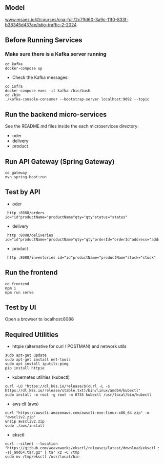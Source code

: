 # 

## Model
www.msaez.io/#/courses/cna-full/2c7ffd60-3a9c-11f0-833f-b38345d437ae/istio-traffic-2-2024

## Before Running Services
### Make sure there is a Kafka server running
```
cd kafka
docker-compose up
```
- Check the Kafka messages:
```
cd infra
docker-compose exec -it kafka /bin/bash
cd /bin
./kafka-console-consumer --bootstrap-server localhost:9092 --topic
```

## Run the backend micro-services
See the README.md files inside the each microservices directory:

- oder
- delivery
- product


## Run API Gateway (Spring Gateway)
```
cd gateway
mvn spring-boot:run
```

## Test by API
- oder
```
 http :8088/orders id="id"productName="productName"qty="qty"status="status"
```
- delivery
```
 http :8088/deliveries id="id"productName="productName"qty="qty"orderId="orderId"address="address"status="status"
```
- product
```
 http :8088/inventories id="id"productName="productName"stock="stock"
```


## Run the frontend
```
cd frontend
npm i
npm run serve
```

## Test by UI
Open a browser to localhost:8088

## Required Utilities

- httpie (alternative for curl / POSTMAN) and network utils
```
sudo apt-get update
sudo apt-get install net-tools
sudo apt install iputils-ping
pip install httpie
```

- kubernetes utilities (kubectl)
```
curl -LO "https://dl.k8s.io/release/$(curl -L -s https://dl.k8s.io/release/stable.txt)/bin/linux/amd64/kubectl"
sudo install -o root -g root -m 0755 kubectl /usr/local/bin/kubectl
```

- aws cli (aws)
```
curl "https://awscli.amazonaws.com/awscli-exe-linux-x86_64.zip" -o "awscliv2.zip"
unzip awscliv2.zip
sudo ./aws/install
```

- eksctl 
```
curl --silent --location "https://github.com/weaveworks/eksctl/releases/latest/download/eksctl_$(uname -s)_amd64.tar.gz" | tar xz -C /tmp
sudo mv /tmp/eksctl /usr/local/bin
```
